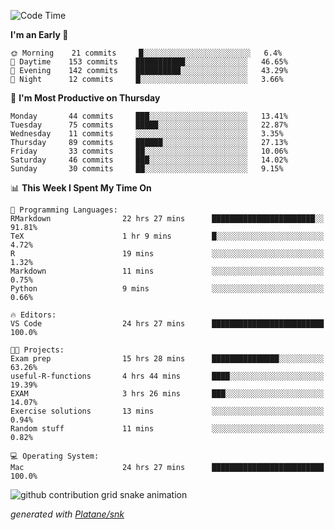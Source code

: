 <!--START_SECTION:waka-->
![Code Time](http://img.shields.io/badge/Code%20Time-109%20hrs%2034%20mins-blue)

**I'm an Early 🐤** 

```text
🌞 Morning    21 commits     █░░░░░░░░░░░░░░░░░░░░░░░░   6.4% 
🌆 Daytime    153 commits    ███████████░░░░░░░░░░░░░░   46.65% 
🌃 Evening    142 commits    ██████████░░░░░░░░░░░░░░░   43.29% 
🌙 Night      12 commits     █░░░░░░░░░░░░░░░░░░░░░░░░   3.66%

```
📅 **I'm Most Productive on Thursday** 

```text
Monday       44 commits     ███░░░░░░░░░░░░░░░░░░░░░░   13.41% 
Tuesday      75 commits     █████░░░░░░░░░░░░░░░░░░░░   22.87% 
Wednesday    11 commits     ░░░░░░░░░░░░░░░░░░░░░░░░░   3.35% 
Thursday     89 commits     ██████░░░░░░░░░░░░░░░░░░░   27.13% 
Friday       33 commits     ██░░░░░░░░░░░░░░░░░░░░░░░   10.06% 
Saturday     46 commits     ███░░░░░░░░░░░░░░░░░░░░░░   14.02% 
Sunday       30 commits     ██░░░░░░░░░░░░░░░░░░░░░░░   9.15%

```


📊 **This Week I Spent My Time On** 

```text
💬 Programming Languages: 
RMarkdown                22 hrs 27 mins      ███████████████████████░░   91.81% 
TeX                      1 hr 9 mins         █░░░░░░░░░░░░░░░░░░░░░░░░   4.72% 
R                        19 mins             ░░░░░░░░░░░░░░░░░░░░░░░░░   1.32% 
Markdown                 11 mins             ░░░░░░░░░░░░░░░░░░░░░░░░░   0.75% 
Python                   9 mins              ░░░░░░░░░░░░░░░░░░░░░░░░░   0.66%

🔥 Editors: 
VS Code                  24 hrs 27 mins      █████████████████████████   100.0%

🐱‍💻 Projects: 
Exam prep                15 hrs 28 mins      ███████████████░░░░░░░░░░   63.26% 
useful-R-functions       4 hrs 44 mins       ████░░░░░░░░░░░░░░░░░░░░░   19.39% 
EXAM                     3 hrs 26 mins       ███░░░░░░░░░░░░░░░░░░░░░░   14.07% 
Exercise solutions       13 mins             ░░░░░░░░░░░░░░░░░░░░░░░░░   0.94% 
Random stuff             11 mins             ░░░░░░░░░░░░░░░░░░░░░░░░░   0.82%

💻 Operating System: 
Mac                      24 hrs 27 mins      █████████████████████████   100.0%

```


<!--END_SECTION:waka-->


<!--Snake Game-->
![github contribution grid snake animation](https://raw.githubusercontent.com/viggo-gascou/viggo-gascou/output/github-contribution-grid-snake.svg)

_generated with [Platane/snk](https://github.com/Platane/snk)_
<!--Snake Game-->

